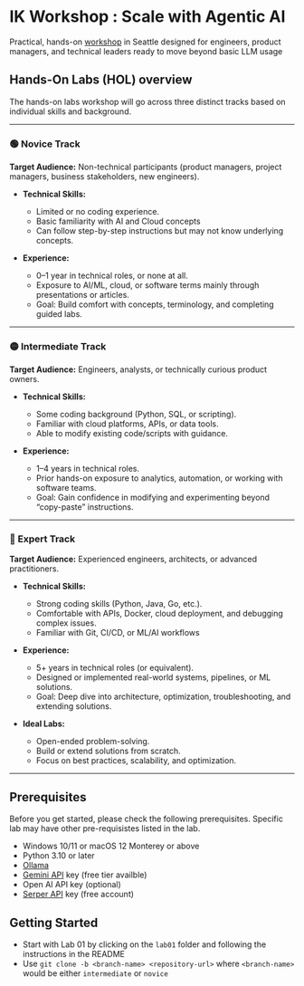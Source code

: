 # IK Workshop : Scale with Agentic AI
Practical, hands-on [workshop](https://www.eventbrite.com/e/ik-workshop-scale-with-agentic-ai-tickets-1688726348969?aff=oddtdtcreator) in Seattle designed for engineers, product managers, and technical leaders ready to move beyond basic LLM usage

## Hands-On Labs (HOL) overview
The hands-on labs workshop will go across three distinct tracks based on individual skills and background.

---

### 🟢 Novice Track

**Target Audience:** Non-technical participants (product managers, project managers, business stakeholders, new engineers).

* **Technical Skills:**

  * Limited or no coding experience.
  * Basic familiarity with AI and Cloud concepts
  * Can follow step-by-step instructions but may not know underlying concepts.

* **Experience:**

  * 0–1 year in technical roles, or none at all.
  * Exposure to AI/ML, cloud, or software terms mainly through presentations or articles.
  * Goal: Build comfort with concepts, terminology, and completing guided labs.

---

### 🟡 Intermediate Track

**Target Audience:** Engineers, analysts, or technically curious product owners.

* **Technical Skills:**

  * Some coding background (Python, SQL, or scripting).
  * Familiar with cloud platforms, APIs, or data tools.
  * Able to modify existing code/scripts with guidance.

* **Experience:**

  * 1–4 years in technical roles.
  * Prior hands-on exposure to analytics, automation, or working with software teams.
  * Goal: Gain confidence in modifying and experimenting beyond “copy-paste” instructions.

---

### 🔴 Expert Track

**Target Audience:** Experienced engineers, architects, or advanced practitioners.

* **Technical Skills:**

  * Strong coding skills (Python, Java, Go, etc.).
  * Comfortable with APIs, Docker, cloud deployment, and debugging complex issues.
  * Familiar with Git, CI/CD, or ML/AI workflows 

* **Experience:**

  * 5+ years in technical roles (or equivalent).
  * Designed or implemented real-world systems, pipelines, or ML solutions.
  * Goal: Deep dive into architecture, optimization, troubleshooting, and extending solutions.

* **Ideal Labs:**

  * Open-ended problem-solving.
  * Build or extend solutions from scratch.
  * Focus on best practices, scalability, and optimization.

---

## Prerequisites
Before you get started, please check the following prerequisites. Specific lab may have other pre-requisistes listed in the lab.

- Windows 10/11 or macOS 12 Monterey or above 
- Python 3.10 or later
- [Ollama](https://ollama.com/download)
- [Gemini API](https://aistudio.google.com/app/apikey) key (free tier availble)
- Open AI API key (optional)
- [Serper API](https://serper.dev/) key (free account)

## Getting Started
- Start with Lab 01 by clicking on the `lab01` folder and following the instructions in the README
- Use `git clone -b <branch-name> <repository-url>` where `<branch-name>` would be either `intermediate` or `novice`

